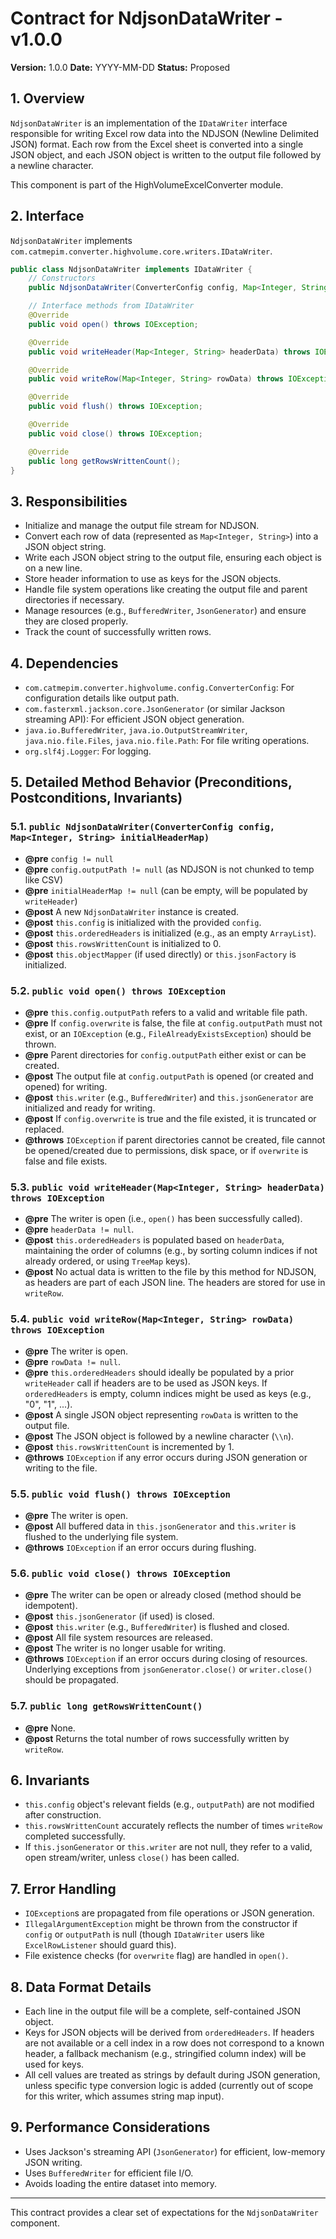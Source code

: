 # Contract for NdjsonDataWriter - v1.0.0

**Version:** 1.0.0
**Date:** YYYY-MM-DD
**Status:** Proposed

## 1. Overview

`NdjsonDataWriter` is an implementation of the `IDataWriter` interface responsible for writing Excel row data into the NDJSON (Newline Delimited JSON) format. Each row from the Excel sheet is converted into a single JSON object, and each JSON object is written to the output file followed by a newline character.

This component is part of the HighVolumeExcelConverter module.

## 2. Interface

`NdjsonDataWriter` implements `com.catmepim.converter.highvolume.core.writers.IDataWriter`.

```java
public class NdjsonDataWriter implements IDataWriter {
    // Constructors
    public NdjsonDataWriter(ConverterConfig config, Map<Integer, String> initialHeaderMap);

    // Interface methods from IDataWriter
    @Override
    public void open() throws IOException;

    @Override
    public void writeHeader(Map<Integer, String> headerData) throws IOException;

    @Override
    public void writeRow(Map<Integer, String> rowData) throws IOException;

    @Override
    public void flush() throws IOException;

    @Override
    public void close() throws IOException;

    @Override
    public long getRowsWrittenCount();
}
```

## 3. Responsibilities

*   Initialize and manage the output file stream for NDJSON.
*   Convert each row of data (represented as `Map<Integer, String>`) into a JSON object string.
*   Write each JSON object string to the output file, ensuring each object is on a new line.
*   Store header information to use as keys for the JSON objects.
*   Handle file system operations like creating the output file and parent directories if necessary.
*   Manage resources (e.g., `BufferedWriter`, `JsonGenerator`) and ensure they are closed properly.
*   Track the count of successfully written rows.

## 4. Dependencies

*   `com.catmepim.converter.highvolume.config.ConverterConfig`: For configuration details like output path.
*   `com.fasterxml.jackson.core.JsonGenerator` (or similar Jackson streaming API): For efficient JSON object generation.
*   `java.io.BufferedWriter`, `java.io.OutputStreamWriter`, `java.nio.file.Files`, `java.nio.file.Path`: For file writing operations.
*   `org.slf4j.Logger`: For logging.

## 5. Detailed Method Behavior (Preconditions, Postconditions, Invariants)

### 5.1. `public NdjsonDataWriter(ConverterConfig config, Map<Integer, String> initialHeaderMap)`

*   **@pre** `config != null`
*   **@pre** `config.outputPath != null` (as NDJSON is not chunked to temp like CSV)
*   **@pre** `initialHeaderMap != null` (can be empty, will be populated by `writeHeader`)
*   **@post** A new `NdjsonDataWriter` instance is created.
*   **@post** `this.config` is initialized with the provided `config`.
*   **@post** `this.orderedHeaders` is initialized (e.g., as an empty `ArrayList`).
*   **@post** `this.rowsWrittenCount` is initialized to 0.
*   **@post** `this.objectMapper` (if used directly) or `this.jsonFactory` is initialized.

### 5.2. `public void open() throws IOException`

*   **@pre** `this.config.outputPath` refers to a valid and writable file path.
*   **@pre** If `config.overwrite` is false, the file at `config.outputPath` must not exist, or an `IOException` (e.g., `FileAlreadyExistsException`) should be thrown.
*   **@pre** Parent directories for `config.outputPath` either exist or can be created.
*   **@post** The output file at `config.outputPath` is opened (or created and opened) for writing.
*   **@post** `this.writer` (e.g., `BufferedWriter`) and `this.jsonGenerator` are initialized and ready for writing.
*   **@post** If `config.overwrite` is true and the file existed, it is truncated or replaced.
*   **@throws** `IOException` if parent directories cannot be created, file cannot be opened/created due to permissions, disk space, or if `overwrite` is false and file exists.

### 5.3. `public void writeHeader(Map<Integer, String> headerData) throws IOException`

*   **@pre** The writer is open (i.e., `open()` has been successfully called).
*   **@pre** `headerData != null`.
*   **@post** `this.orderedHeaders` is populated based on `headerData`, maintaining the order of columns (e.g., by sorting column indices if not already ordered, or using `TreeMap` keys).
*   **@post** No actual data is written to the file by this method for NDJSON, as headers are part of each JSON line. The headers are stored for use in `writeRow`.

### 5.4. `public void writeRow(Map<Integer, String> rowData) throws IOException`

*   **@pre** The writer is open.
*   **@pre** `rowData != null`.
*   **@pre** `this.orderedHeaders` should ideally be populated by a prior `writeHeader` call if headers are to be used as JSON keys. If `orderedHeaders` is empty, column indices might be used as keys (e.g., "0", "1", ...).
*   **@post** A single JSON object representing `rowData` is written to the output file.
*   **@post** The JSON object is followed by a newline character (`\\n`).
*   **@post** `this.rowsWrittenCount` is incremented by 1.
*   **@throws** `IOException` if any error occurs during JSON generation or writing to the file.

### 5.5. `public void flush() throws IOException`

*   **@pre** The writer is open.
*   **@post** All buffered data in `this.jsonGenerator` and `this.writer` is flushed to the underlying file system.
*   **@throws** `IOException` if an error occurs during flushing.

### 5.6. `public void close() throws IOException`

*   **@pre** The writer can be open or already closed (method should be idempotent).
*   **@post** `this.jsonGenerator` (if used) is closed.
*   **@post** `this.writer` (e.g., `BufferedWriter`) is flushed and closed.
*   **@post** All file system resources are released.
*   **@post** The writer is no longer usable for writing.
*   **@throws** `IOException` if an error occurs during closing of resources. Underlying exceptions from `jsonGenerator.close()` or `writer.close()` should be propagated.

### 5.7. `public long getRowsWrittenCount()`

*   **@pre** None.
*   **@post** Returns the total number of rows successfully written by `writeRow`.

## 6. Invariants

*   `this.config` object's relevant fields (e.g., `outputPath`) are not modified after construction.
*   `this.rowsWrittenCount` accurately reflects the number of times `writeRow` completed successfully.
*   If `this.jsonGenerator` or `this.writer` are not null, they refer to a valid, open stream/writer, unless `close()` has been called.

## 7. Error Handling

*   `IOException`s are propagated from file operations or JSON generation.
*   `IllegalArgumentException` might be thrown from the constructor if `config` or `outputPath` is null (though `IDataWriter` users like `ExcelRowListener` should guard this).
*   File existence checks (for `overwrite` flag) are handled in `open()`.

## 8. Data Format Details

*   Each line in the output file will be a complete, self-contained JSON object.
*   Keys for JSON objects will be derived from `orderedHeaders`. If headers are not available or a cell index in a row does not correspond to a known header, a fallback mechanism (e.g., stringified column index) will be used for keys.
*   All cell values are treated as strings by default during JSON generation, unless specific type conversion logic is added (currently out of scope for this writer, which assumes string map input).

## 9. Performance Considerations

*   Uses Jackson's streaming API (`JsonGenerator`) for efficient, low-memory JSON writing.
*   Uses `BufferedWriter` for efficient file I/O.
*   Avoids loading the entire dataset into memory.
---
This contract provides a clear set of expectations for the `NdjsonDataWriter` component. 